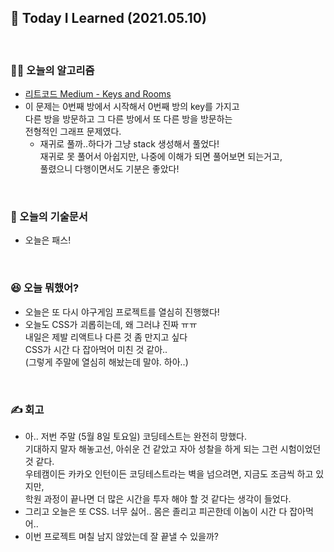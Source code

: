 ## 🚀 Today I Learned (2021.05.10)

<br/>

### **👨‍💻 오늘의 알고리즘**

-   [리트코드 Medium - Keys and Rooms](https://leetcode.com/problems/keys-and-rooms)
-   이 문제는 0번째 방에서 시작해서 0번째 방의 key를 가지고  
    다른 방을 방문하고 그 다른 방에서 또 다른 방을 방문하는  
    전형적인 그래프 문제였다.
    -   재귀로 풀까..하다가 그냥 stack 생성해서 풀었다!  
         재귀로 못 풀어서 아쉽지만, 나중에 이해가 되면 풀어보면 되는거고,  
         풀렸으니 다행이면서도 기분은 좋았다!

<br/>

### **📑 오늘의 기술문서**

-   오늘은 패스!

<br/>

### **😆 오늘 뭐했어?**

-   오늘은 또 다시 야구게임 프로젝트를 열심히 진행했다!
-   오늘도 CSS가 괴롭히는데, 왜 그러냐 진짜 ㅠㅠ  
    내일은 제발 리액트나 다른 것 좀 만지고 싶다  
    CSS가 시간 다 잡아먹어 미친 것 같아..  
    (그렇게 주말에 열심히 해놨는데 말야. 하아..)

<br/>

### **✍️ 회고**

-   아.. 저번 주말 (5월 8일 토요일) 코딩테스트는 완전히 망했다.  
    기대하지 말자 해놓고선, 아쉬운 건 같았고 자아 성찰을 하게 되는 그런 시험이었던 것 같다.  
    우테캠이든 카카오 인턴이든 코딩테스트라는 벽을 넘으려면, 지금도 조금씩 하고 있지만,  
    학원 과정이 끝나면 더 많은 시간을 투자 해야 할 것 같다는 생각이 들었다.  
-   그리고 오늘은 또 CSS. 너무 싫어.. 몸은 졸리고 피곤한데 이놈이 시간 다 잡아먹어..
-   이번 프로젝트 며칠 남지 않았는데 잘 끝낼 수 있을까?
